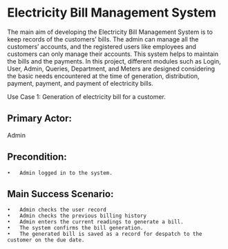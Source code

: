 # Electricity Bill Management System 

The main aim of developing the Electricity Bill Management System is to keep records of the customers’ bills. The admin can manage all the customers’ accounts, and the registered users like employees and customers can only manage their accounts. This system helps to maintain the bills and the payments.
In this project, different modules such as Login, User, Admin, Queries, Department, and Meters are designed considering the basic needs encountered at the time of generation, distribution, payment, payment, and payment of electricity bills.


Use Case 1: 
Generation of electricity bill for a customer.

## Primary Actor: 
Admin

## Precondition: 
	•	Admin logged in to the system.

## Main Success Scenario:

	•	Admin checks the user record
	•	Admin checks the previous billing history
	•	Admin enters the current readings to generate a bill.
	•	The system confirms the bill generation.
	•	The generated bill is saved as a record for despatch to the customer on the due date.



